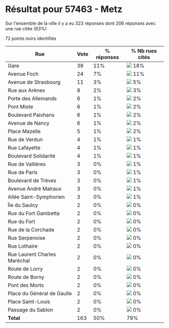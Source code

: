 # Résultat pour 57463 - Metz

Sur l'ensemble de la ville il y a eu 323 réponses dont 206 réponses avec une rue citée (63%)

72 points noirs identifiés

| Rue | Vote | % réponses | % Nb rues cités|
|-----|------|------------|----------------|
| Gare | 38 | 11% | <img src="../../img/bar_18.gif" />&nbsp;18%|
| Avenue Foch | 24 | 7% | <img src="../../img/bar_11.gif" />&nbsp;11%|
| Avenue de Strasbourg | 11 | 3% | <img src="../../img/bar_5.gif" />&nbsp;5%|
| Rue aux Arènes | 8 | 2% | <img src="../../img/bar_3.gif" />&nbsp;3%|
| Porte des Allemands | 6 | 1% | <img src="../../img/bar_2.gif" />&nbsp;2%|
| Pont Mixte | 6 | 1% | <img src="../../img/bar_2.gif" />&nbsp;2%|
| Boulevard Paixhans | 6 | 1% | <img src="../../img/bar_2.gif" />&nbsp;2%|
| Avenue de Nancy | 6 | 1% | <img src="../../img/bar_2.gif" />&nbsp;2%|
| Place Mazelle | 5 | 1% | <img src="../../img/bar_2.gif" />&nbsp;2%|
| Rue de Verdun | 4 | 1% | <img src="../../img/bar_1.gif" />&nbsp;1%|
| Rue Lafayette | 4 | 1% | <img src="../../img/bar_1.gif" />&nbsp;1%|
| Boulevard Solidarité | 4 | 1% | <img src="../../img/bar_1.gif" />&nbsp;1%|
| Rue de Vallières | 3 | 0% | <img src="../../img/bar_1.gif" />&nbsp;1%|
| Rue de Paris | 3 | 0% | <img src="../../img/bar_1.gif" />&nbsp;1%|
| Boulevard de Trèves | 3 | 0% | <img src="../../img/bar_1.gif" />&nbsp;1%|
| Avenue André Malraux | 3 | 0% | <img src="../../img/bar_1.gif" />&nbsp;1%|
| Allée Saint-Symphorien | 3 | 0% | <img src="../../img/bar_1.gif" />&nbsp;1%|
| Île du Saulcy | 2 | 0% | <img src="../../img/bar_0.gif" />&nbsp;0%|
| Rue du Fort Gambetta | 2 | 0% | <img src="../../img/bar_0.gif" />&nbsp;0%|
| Rue du Fort | 2 | 0% | <img src="../../img/bar_0.gif" />&nbsp;0%|
| Rue de la Corchade | 2 | 0% | <img src="../../img/bar_0.gif" />&nbsp;0%|
| Rue Serpenoise | 2 | 0% | <img src="../../img/bar_0.gif" />&nbsp;0%|
| Rue Lothaire | 2 | 0% | <img src="../../img/bar_0.gif" />&nbsp;0%|
| Rue Laurent Charles Maréchal | 2 | 0% | <img src="../../img/bar_0.gif" />&nbsp;0%|
| Route de Lorry | 2 | 0% | <img src="../../img/bar_0.gif" />&nbsp;0%|
| Route de Borny | 2 | 0% | <img src="../../img/bar_0.gif" />&nbsp;0%|
| Pont des Morts | 2 | 0% | <img src="../../img/bar_0.gif" />&nbsp;0%|
| Place du Général de Gaulle | 2 | 0% | <img src="../../img/bar_0.gif" />&nbsp;0%|
| Place Saint-Louis | 2 | 0% | <img src="../../img/bar_0.gif" />&nbsp;0%|
| Passage du Sablon | 2 | 0% | <img src="../../img/bar_0.gif" />&nbsp;0%|
| **Total** | 163 | 50% | 79%|
